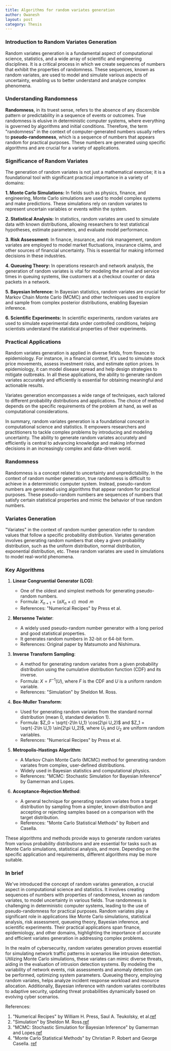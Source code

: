 ```yaml
---
title: Algorithms for random variates generation
author: Owanesh
layout: post
category: Thesis
---
```


### Introduction to Random Variates Generation

Random variates generation is a fundamental aspect of computational science, statistics, and a wide array of scientific and engineering disciplines. It is a critical process in which we create sequences of numbers that exhibit the properties of randomness. These sequences, known as random variates, are used to model and simulate various aspects of uncertainty, enabling us to better understand and analyze complex phenomena.

### Understanding Randomness

**Randomness**, in its truest sense, refers to the absence of any discernible pattern or predictability in a sequence of events or outcomes. True randomness is elusive in deterministic computer systems, where everything is governed by algorithms and initial conditions. Therefore, the term "randomness" in the context of computer-generated numbers usually refers to **pseudo-randomness**, which is a sequence of numbers that appears random for practical purposes. These numbers are generated using specific algorithms and are crucial for a variety of applications.

### Significance of Random Variates

The generation of random variates is not just a mathematical exercise; it is a foundational tool with significant practical importance in a variety of domains:

**1. Monte Carlo Simulations:** In fields such as physics, finance, and engineering, Monte Carlo simulations are used to model complex systems and make predictions. These simulations rely on random variates to represent uncertain variables or events within the system.

**2. Statistical Analysis:** In statistics, random variates are used to simulate data with known distributions, allowing researchers to test statistical hypotheses, estimate parameters, and evaluate model performance.

**3. Risk Assessment:** In finance, insurance, and risk management, random variates are employed to model market fluctuations, insurance claims, and other sources of financial uncertainty. This is essential for making informed decisions in these industries.

**4. Queueing Theory:** In operations research and network analysis, the generation of random variates is vital for modeling the arrival and service times in queuing systems, like customers at a checkout counter or data packets in a network.

**5. Bayesian Inference:** In Bayesian statistics, random variates are crucial for Markov Chain Monte Carlo (MCMC) and other techniques used to explore and sample from complex posterior distributions, enabling Bayesian inference.

**6. Scientific Experiments:** In scientific experiments, random variates are used to simulate experimental data under controlled conditions, helping scientists understand the statistical properties of their experiments.

### Practical Applications

Random variates generation is applied in diverse fields, from finance to epidemiology. For instance, in a financial context, it's used to simulate stock price movements, assess investment risks, and estimate option prices. In epidemiology, it can model disease spread and help design strategies to mitigate outbreaks. In all these applications, the ability to generate random variates accurately and efficiently is essential for obtaining meaningful and actionable results.

Variates generation encompasses a wide range of techniques, each tailored to different probability distributions and applications. The choice of method depends on the specific requirements of the problem at hand, as well as computational considerations.

In summary, random variates generation is a foundational concept in computational science and statistics. It empowers researchers and practitioners to tackle complex problems by introducing and modeling uncertainty. The ability to generate random variates accurately and efficiently is central to advancing knowledge and making informed decisions in an increasingly complex and data-driven world.

### Randomness

Randomness is a concept related to uncertainty and unpredictability. In the context of random number generation, true randomness is difficult to achieve in a deterministic computer system. Instead, pseudo-random numbers are generated using algorithms that appear random for practical purposes. These pseudo-random numbers are sequences of numbers that satisfy certain statistical properties and mimic the behavior of true random numbers.

### Variates Generation

"Variates" in the context of random number generation refer to random values that follow a specific probability distribution. Variates generation involves generating random numbers that obey a given probability distribution, such as the uniform distribution, normal distribution, exponential distribution, etc. These random variates are used in simulations to model real-world phenomena.

### Key Algorithms

1. **Linear Congruential Generator (LCG)**:
   - One of the oldest and simplest methods for generating pseudo-random numbers.
   - Formula: $X_{n+1} = (aX_n + c) \mod m$
   - References: "Numerical Recipes" by Press et al.

2. **Mersenne Twister**:
   - A widely used pseudo-random number generator with a long period and good statistical properties.
   - It generates random numbers in 32-bit or 64-bit form.
   - References: Original paper by Matsumoto and Nishimura.

3. **Inverse Transform Sampling**:
   - A method for generating random variates from a given probability distribution using the cumulative distribution function (CDF) and its inverse.
   - Formula: $X = F^{-1}(U)$, where $F$ is the CDF and $U$ is a uniform random variable.
   - References: "Simulation" by Sheldon M. Ross.

4. **Box-Muller Transform**:
   - Used for generating random variates from the standard normal distribution (mean 0, standard deviation 1).
   - Formula: $Z_0 = \sqrt{-2\ln U_1} \cos(2\pi U_2)$ and $Z_1 = \sqrt{-2\ln U_1} \sin(2\pi U_2)$, where $U_1$ and $U_2$ are uniform random variables.
   - References: "Numerical Recipes" by Press et al.

5. **Metropolis-Hastings Algorithm**:
   - A Markov Chain Monte Carlo (MCMC) method for generating random variates from complex, user-defined distributions.
   - Widely used in Bayesian statistics and computational physics.
   - References: "MCMC: Stochastic Simulation for Bayesian Inference" by Gamerman and Lopes.

6. **Acceptance-Rejection Method**:
   - A general technique for generating random variates from a target distribution by sampling from a simpler, known distribution and accepting or rejecting samples based on a comparison with the target distribution.
   - References: "Monte Carlo Statistical Methods" by Robert and Casella.

These algorithms and methods provide ways to generate random variates from various probability distributions and are essential for tasks such as Monte Carlo simulations, statistical analysis, and more. Depending on the specific application and requirements, different algorithms may be more suitable.

### In brief
We've introduced the concept of random variates generation, a crucial aspect in computational science and statistics. It involves creating sequences of numbers with properties of randomness, known as random variates, to model uncertainty in various fields. True randomness is challenging in deterministic computer systems, leading to the use of pseudo-randomness for practical purposes. Random variates play a significant role in applications like Monte Carlo simulations, statistical analysis, risk assessment, queueing theory, Bayesian inference, and scientific experiments. Their practical applications span finance, epidemiology, and other domains, highlighting the importance of accurate and efficient variates generation in addressing complex problems.

In the realm of cybersecurity, random variates generation proves essential for simulating network traffic patterns in scenarios like intrusion detection. Utilizing Monte Carlo simulations, these variates can mimic diverse threats, aiding in the evaluation of intrusion detection systems. By modeling the variability of network events, risk assessments and anomaly detection can be performed, optimizing system parameters. Queueing theory, employing random variates, helps analyze incident response workload and resource allocation. Additionally, Bayesian inference with random variates contributes to adaptive security, updating threat probabilities dynamically based on evolving cyber scenarios.

References:
1. "Numerical Recipes" by William H. Press, Saul A. Teukolsky, et al.[ref](https://assets.cambridge.org/97805218/80688/frontmatter/9780521880688_frontmatter.pdf)
2. "Simulation" by Sheldon M. Ross.[ref](https://shop.elsevier.com/books/simulation/ross/978-0-323-85738-3)
3. "MCMC: Stochastic Simulation for Bayesian Inference" by Gamerman and Lopes.[ref](https://doi.org/10.1201/9781482296426)
4. "Monte Carlo Statistical Methods" by Christian P. Robert and George Casella. [ref](https://link.springer.com/book/10.1007/978-1-4757-4145-2)